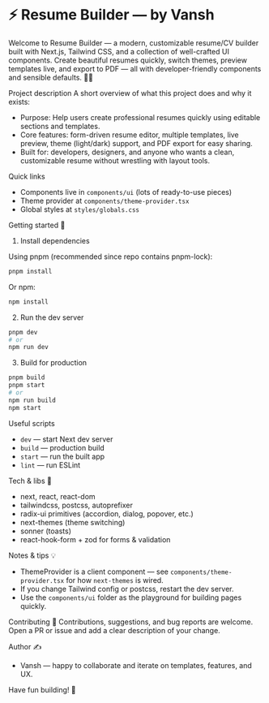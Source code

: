 # ⚡ Resume Builder — by Vansh

Welcome to Resume Builder — a modern, customizable resume/CV builder built with Next.js, Tailwind CSS, and a collection of well-crafted UI components. Create beautiful resumes quickly, switch themes, preview templates live, and export to PDF — all with developer-friendly components and sensible defaults. 🎯📝

Project description
A short overview of what this project does and why it exists:
- Purpose: Help users create professional resumes quickly using editable sections and templates.
- Core features: form-driven resume editor, multiple templates, live preview, theme (light/dark) support, and PDF export for easy sharing.
- Built for: developers, designers, and anyone who wants a clean, customizable resume without wrestling with layout tools.

Quick links
- Components live in `components/ui` (lots of ready-to-use pieces)
- Theme provider at `components/theme-provider.tsx`
- Global styles at `styles/globals.css`

Getting started 🚀

1) Install dependencies

Using pnpm (recommended since repo contains pnpm-lock):

```bash
pnpm install
```

Or npm:

```bash
npm install
```

2) Run the dev server

```bash
pnpm dev
# or
npm run dev
```

3) Build for production

```bash
pnpm build
pnpm start
# or
npm run build
npm start
```

Useful scripts
- `dev` — start Next dev server
- `build` — production build
- `start` — run the built app
- `lint` — run ESLint

Tech & libs 🧰
- next, react, react-dom
- tailwindcss, postcss, autoprefixer
- radix-ui primitives (accordion, dialog, popover, etc.)
- next-themes (theme switching)
- sonner (toasts)
- react-hook-form + zod for forms & validation

Notes & tips 💡
- ThemeProvider is a client component — see `components/theme-provider.tsx` for how `next-themes` is wired.
- If you change Tailwind config or postcss, restart the dev server.
- Use the `components/ui` folder as the playground for building pages quickly.

Contributing 🤝
Contributions, suggestions, and bug reports are welcome. Open a PR or issue and add a clear description of your change.

Author ✍️
- Vansh — happy to collaborate and iterate on templates, features, and UX.

Have fun building! 🎉
